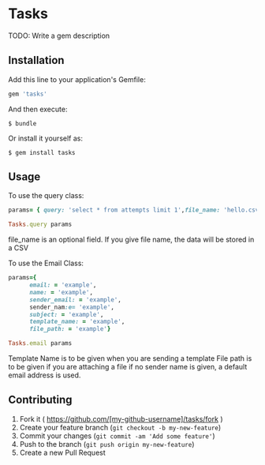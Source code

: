 # Tasks

TODO: Write a gem description

## Installation

Add this line to your application's Gemfile:

```ruby
gem 'tasks'
```

And then execute:

    $ bundle

Or install it yourself as:

    $ gem install tasks

## Usage

To use the query class: 
  ```ruby
  params= { query: 'select * from attempts limit 1',file_name: 'hello.csv'}
  
  Tasks.query params 
  ```
  
  file_name is an optional field. If you give file name, the data will be stored in a CSV

To use the Email Class: 
  ```ruby
  params={
        email: = 'example',
        name: = 'example',
        sender_email: = 'example',
        sender_nam:e= 'example',
        subject: = 'example',
        template_name: = 'example',
        file_path: = 'example'}
  
  Tasks.email params
  ```
  
  Template Name is to be given when you are sending a template
  File path is to be given if you are attaching a file
  if no sender name is given, a default email address is used. 

## Contributing

1. Fork it ( https://github.com/[my-github-username]/tasks/fork )
2. Create your feature branch (`git checkout -b my-new-feature`)
3. Commit your changes (`git commit -am 'Add some feature'`)
4. Push to the branch (`git push origin my-new-feature`)
5. Create a new Pull Request
